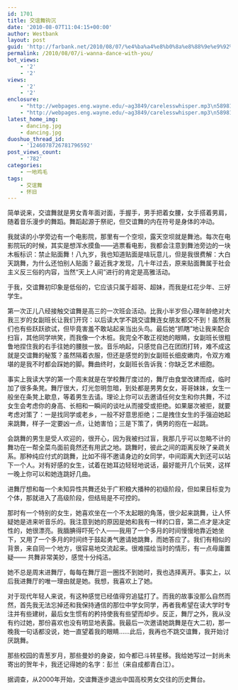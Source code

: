 ```yaml
---
id: 1701
title: 交谊舞钩沉
date: '2010-08-07T11:04:15+00:00'
author: Westbank
layout: post
guid: 'http://farbank.net/2010/08/07/%e4%ba%a4%e8%b0%8a%e8%88%9e%e9%92%a9%e6%b2%89/'
permalink: /2010/08/07/i-wanna-dance-with-you/
bot_views:
    - '2'
    - '2'
views:
    - '2'
    - '2'
enclosure:
    - "http://webpages.eng.wayne.edu/~ag3849/carelesswhisper.mp3\n5898144\naudio/mpeg\n"
    - "http://webpages.eng.wayne.edu/~ag3849/carelesswhisper.mp3\n5898144\naudio/mpeg\n"
latest_home_img:
    - dancing.jpg
    - dancing.jpg
duoshuo_thread_id:
    - '1246078726781796592'
post_views_count:
    - '782'
categories:
    - 一地鸡毛
tags:
    - 交谊舞
    - 怀旧
---
```


简单说来，交谊舞就是男女青年面对面，手握手，男手把着女腰，女手搭着男肩，随着音乐漫步的舞蹈。舞蹈起源于祭祀，但交谊舞的内在符号是身体的冲动。

我就读的小学旁边有一个电影院，那里有一个空坝，露天空坝就是舞池。每次在电影院玩的时候，其实是想浑水摸鱼——逃票看电影，我都会注意到舞池旁边的一块木板标识：禁止贴面舞！八九岁，我也知道贴面是啥玩意儿，但是我很费解：大白天跳舞，为什么还怕别人贴面？最近我才发现，几十年过去，原来贴面舞属于社会主义反三俗的内容，当然“天上人间”进行的肯定是高雅活动。

于我，交谊舞初印象是低俗的，它应该只属于超哥、超妹，而我是红花少年、三好学生。

第一次正儿八经接触交谊舞是高三的一次班会活动。比我小半岁但心理年龄绝对大我三岁的女副班长让我们开窍：以后读大学不跳交谊舞连女朋友都交不到！虽然我们也有些跃跃欲试，但毕竟害羞不敢站起来当出头鸟。最后她“抓瞎”地让我来配合扫盲，其他同学哄笑，而我像一个木桩。我完全不敢正视她的眼睛，女副班长很粗鲁地捏住我的右手往她的腰肢一放。音乐响起，只感觉自己在团团打转，难不成这就是交谊舞的秘笈？虽然隔着衣服，但还是感觉的到女副班长细皮嫩肉，令双方难堪的是我不时都会踩她的脚。舞曲终时，女副班长告诉我：你缺乏艺术细胞。

事实上我读大学的第一个周末就是在学校舞厅度过的，舞厅由食堂改建而成，临时加了很多条凳。舞厅很大，灯光忽明忽暗，到处都是男男女女，哥哥妹妹，女生一般坐在条凳上歇息，等着男生去请。理论上你可以去邀请任何女生和你共舞，不过女生会考虑你的身高、长相和一瞬间的谈吐从而接受或拒绝。如果屡次被拒，就要考虑对策了：一是找同学或老乡，一般不好意思拒绝；二是拽住女生的手强迫她起来跳舞，样子一定要凶一点，让她害怕；三是下策了，俩男的抱在一起跳。

会跳舞的男生是受人欢迎的，很开心，因为我被扫过盲，我那几乎可以忽略不计的舞功在一帮全菜鸟面前竟然还有用武之地。跳舞时，彼此之间的距离反映了亲疏关系。那种纯应付式的跳舞，比如不得不邀请身边的女同学，中间距离大到还可以站下一个人。对有好感的女生，试着在她耳边轻轻地说话，最好能开几个玩笑，这样一晚上你可以和她连跳好几曲。

进舞厅想和每一个未知异性共舞还处于广积粮大播种的初级阶段，但如果目标变为个体，那就进入了高级阶段，但结局是不可控的。

那时有一个特别的女生，她喜欢坐在一个不太起眼的角落，很少起来跳舞，让人怀疑她是进来听音乐的。我注意到她的原因是她和我有一样的口音，第二点才是决定性的，她很漂亮。我腼腆得吓死个人——我用了一个多月的时间慢慢地靠近她坐下，又用了一个多月的时间终于鼓起勇气邀请她跳舞，而她答应了。我们有相似的背景，来自同一个地方，很容易地交流起来。很难描绘当时的情形，有一点毋庸置疑—— 共舞非常美妙，感觉十分纯洁。

她不总是周末进舞厅，每每在舞厅逛一圈找不到她时，我也选择离开。事实上，以后我进舞厅的唯一理由就是她。我想，我喜欢上了她。

对于现代年轻人来说，有这种感觉已经值得穷追猛打了。而我的故事没那么自然而然，首先我无法忘掉还和我保持通信的那位中学女同学，再者我希望在读大学时专注并有些建树，最后女生惯有的矜持使我有些望而却步。反正，舞厅之外，我从没有约过她，那份喜欢也没有明显地表露。我最后一次邀请她跳舞是在大二初，那一晚我一句话都没说，她一直望着我的眼睛……此后，我再也不跳交谊舞，我开始讨厌跳舞。

那些校园的青葱岁月，那些曼妙的身姿，如今都已斗转星移。我给她写过一封尚未寄出的贺年卡，我还记得她的名字：彭兰（来自成都青白江）。

据调查，从2000年开始，交谊舞逐步退出中国高校男女交往的历史舞台。

